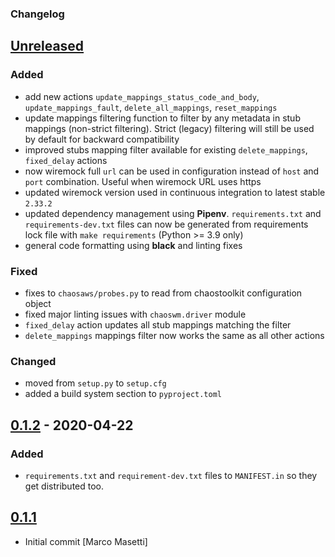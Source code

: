 ### Changelog

## [Unreleased][]

[Unreleased]: https://github.com/chaostoolkit-incubator/chaostoolkit-wiremock/compare/0.1.2...HEAD

### Added

- add new actions `update_mappings_status_code_and_body`, `update_mappings_fault`, `delete_all_mappings`, `reset_mappings`
- update mappings filtering function to filter by any metadata in stub mappings (non-strict filtering). Strict (legacy) filtering will still be used by default for backward compatibility
- improved stubs mapping filter available for existing `delete_mappings`, `fixed_delay` actions
- now wiremock full `url` can be used in configuration instead of `host` and `port` combination. Useful when wiremock URL uses https
- updated wiremock version used in continuous integration to latest stable `2.33.2`
- updated dependency management using **Pipenv**. `requirements.txt` and `requirements-dev.txt` files can now be generated from requirements lock file with `make requirements` (Python >= 3.9 only)
- general code formatting using **black** and linting fixes

### Fixed

- fixes to `chaosaws/probes.py` to read from chaostoolkit configuration object
- fixed major linting issues with `chaoswm.driver` module
- `fixed_delay` action updates all stub mappings matching the filter
- `delete_mappings` mappings filter now works the same as all other actions

### Changed

- moved from `setup.py` to `setup.cfg`
- added a build system section to `pyproject.toml`

## [0.1.2][] - 2020-04-22

[0.1.2]: https://github.com/chaostoolkit-incubator/chaostoolkit-wiremock/compare/0.1.1...0.1.2

### Added

- `requirements.txt` and `requirement-dev.txt`  files to `MANIFEST.in` so they
  get distributed too.


## [0.1.1][]

[0.1.1]: https://github.com/chaostoolkit-incubator/chaostoolkit-wiremock/tree/0.1.1


- Initial commit [Marco Masetti]
